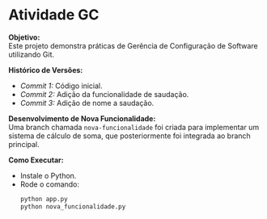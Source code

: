 # Atividade GC

**Objetivo:**  
Este projeto demonstra práticas de Gerência de Configuração de Software utilizando Git.

**Histórico de Versões:**  
- *Commit 1:* Código inicial.  
- *Commit 2:* Adição da funcionalidade de saudação.  
- *Commit 3:* Adição de nome a saudação.  

**Desenvolvimento de Nova Funcionalidade:**  
Uma branch chamada `nova-funcionalidade` foi criada para implementar um sistema de cálculo de soma, que posteriormente foi integrada ao branch principal.

**Como Executar:**  
- Instale o Python.  
- Rode o comando:  
  ```bash
  python app.py
  python nova_funcionalidade.py
